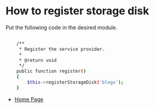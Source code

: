 # How to register storage disk

Put the following code in the desired module.

``` bash

    /**
     * Register the service provider.
     *
     * @return void
     */
    public function register()
    {
    	$this->registerStorageDisk('blogs');
    }

```
- [Home Page](https://idel327.github.io/laravel-modular)